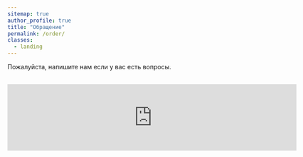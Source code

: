 ```yaml
---
sitemap: true
author_profile: true
title: "Обращение"
permalink: /order/
classes:
  - landing
---
```


Пожалуйста, напишите нам если у вас есть вопросы.
<br>
<br>

<script src="https://yastatic.net/q/forms-frontend-ext/_/embed.js">
</script><iframe src="https://forms.yandex.ru/cloud/63eb4e19c09c02103bec7947/?iframe=1" frameborder="0" name="ya-form-63eb4e19c09c02103bec7947" width="650"></iframe>
